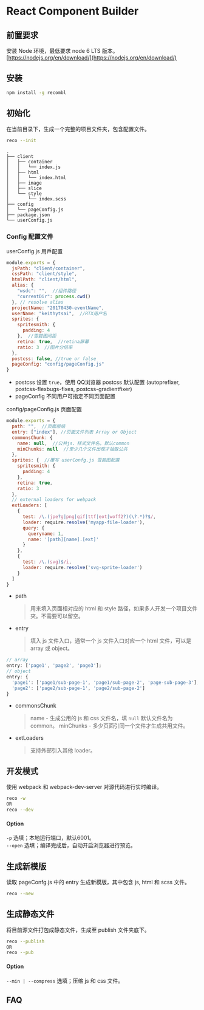 # React Component Builder

<a name="prerequisite"></a>
## 前置要求
安装 Node 环境，最低要求 node 6 LTS 版本。
[https://nodejs.org/en/download/](https://nodejs.org/en/download/)

<a name="init"></a>
## 安装
```bash
npm install -g recombl
```

<a name="init"></a>
## 初始化
在当前目录下，生成一个完整的项目文件夹，包含配置文件。
```bash
reco --init
```
```
.
├── client
│   ├── container
│   │   └── index.js
│   ├── html
│   │   └── index.html
│   ├── image
│   ├── slice
│   └── style
│       └── index.scss
├── config
│   └── pageConfig.js
├── package.json
└── userConfig.js
```
### Config 配置文件
userConfig.js 用戶配置
```js
module.exports = {
  jsPath: "client/container",
  cssPath: "client/style",
  htmlPath: "client/html",
  alias: {
    "wsdc": "",  //组件路径
    "currentDir": process.cwd()
  }, // resolve alias
  projectName: "20170430-eventName",
  userName: "keithytsai",  //RTX用户名
  sprites: {
    spritesmith: {
      padding: 4
    },  //雪碧图间距
    retina: true,  //retina屏幕
    ratio: 3  //图片分倍率
  },
  postcss: false, //true or false
  pageConfig: "config/pageConfig.js"
}
```
* postcss 设置 `true`，使用 QQ浏览器 postcss 默认配置 (autoprefixer, postcss-flexbugs-fixes, postcss-gradientfixer)
* pageConfig 不同用户可指定不同页面配置


config/pageConfig.js 页面配置
```js
module.exports = {
  path: "",  //页面层级
  entry: ["index"], //页面文件列表 Array or Object
  commonsChunk: {
    name: null,  //公共js、样式文件名，默认common
    minChunks: null  //至少几个文件出现才抽取公共
  },
  sprites: {  //覆写 userConfg.js 雪碧图配置
    spritesmith: {
      padding: 4
    },
    retina: true,
    ratio: 3
  },
  // external loaders for webpack
  extLoaders: [
    {
      test: /\.(jpe?g|png|gif|ttf|eot|woff2?)(\?.*)?$/,
      loader: require.resolve('myapp-file-loader'),
      query: {
        queryname: 1,
        name: '[path][name].[ext]'
      }
    },
    {
      test: /\.(svg)$/i,
      loader: require.resolve('svg-sprite-loader')
    }
  ]
}
```
* path

  > 用来填入页面相对应的 html 和 style 路径，如果多人开发一个项目文件夾。不需要可以留空。
  
* entry

  > 填入 js 文件入口，通常一个 js 文件入口对应一个 html 文件，可以是 array 或 object。

```js
// array
entry: ['page1', 'page2', 'page3'];
// object
entry: {
  'page1': ['page1/sub-page-1', 'page1/sub-page-2', 'page-sub-page-3'],
  'page2': ['page2/sub-page-1', 'page2/sub-page-2']
}
```
* commonsChunk

  > name - 生成公用的 js 和 css 文件名，填 `null` 默认文件名为 common。
  > minChunks - 多少页面引同一个文件才生成共用文件。

* extLoaders

  > 支持外部引入其他 loader。

<a name="development"></a>
## 开发模式
使用 webpack 和 webpack-dev-server 对源代码进行实时编译。
```bash
reco -w
OR
reco --dev
```
#### Option
`-p` 选填；本地运行端口，默认6001。<br/>
`--open` 选填；编译完成后，自动开启浏览器进行预览。<br/>

<a name="new"></a>
## 生成新模版
读取 pageConfg.js 中的 entry 生成新模版，其中包含 js, html 和 scss 文件。
```bash
reco --new
```

<a name="publish"></a>
## 生成静态文件
将目前源文件打包成静态文件，生成至 publish 文件夹底下。
```bash
reco --publish
OR
reco --pub
```
#### Option
`--min | --compress` 选填；压缩 js 和 css 文件。<br/>

<a name="faq"></a>
## FAQ
